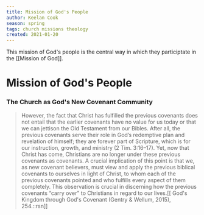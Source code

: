 ```yaml
---
title: Mission of God's People
author: Keelan Cook
season: spring
tags: church missions theology
created: 2021-01-20
---
```

This mission of God's people is the central way in which they participtate in the [[Mission of God]].
# Mission of God's People

### The Church as God's New Covenant Community
>However, the fact that Christ has fulfilled the previous covenants does not entail that the earlier covenants have no value for us today or that we can jettison the Old Testament from our Bibles. After all, the previous covenants serve their role in God’s redemptive plan and revelation of himself; they are forever part of Scripture, which is for our instruction, growth, and ministry (2 Tim. 3:16–17). Yet, now that Christ has come, Christians are no longer under these previous covenants as covenants. A crucial implication of this point is that we, as new covenant believers, must view and apply the previous biblical covenants to ourselves in light of Christ, to whom each of the previous covenants pointed and who fulfills every aspect of them completely. This observation is crucial in discerning how the previous covenants “carry over” to Christians in regard to our lives.[[ God's Kingdom through God's Covenant (Gentry & Wellum, 2015), 254.::rsn]]